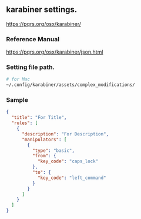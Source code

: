 ## karabiner settings.

https://pqrs.org/osx/karabiner/

### Reference Manual

https://pqrs.org/osx/karabiner/json.html

### Setting file path.

``` bash
# for Mac
~/.config/karabiner/assets/complex_modifications/
```

### Sample

``` json
{
  "title": "For Title",
  "rules": [
    {
      "description": "For Description",
      "manipulators": [
        {
          "type": "basic",
          "from": {
            "key_code": "caps_lock"
          },
          "to": {
            "key_code": "left_command"
          }
        }
      ]
    }
  ]
}
```

